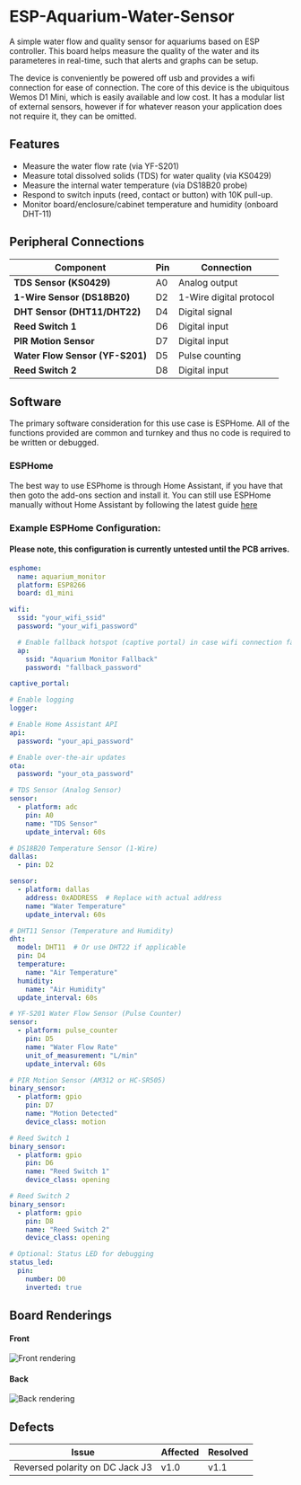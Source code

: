 # ESP-Aquarium-Water-Sensor

A simple water flow and quality sensor for aquariums based on ESP controller. 
This board helps measure the quality of the water and its parameteres in real-time, such that alerts and graphs can be setup.

The device is conveniently be powered off usb and provides a wifi connection for ease of connection.
The core of this device is the ubiquitous Wemos D1 Mini, which is easily available and low cost.
It has a modular list of external sensors, however if for whatever reason your application does not require it, they can be omitted.

## Features

* Measure the water flow rate (via YF-S201)
* Measure total dissolved solids (TDS) for water quality (via KS0429)
* Measure the internal water temperature (via DS18B20 probe)
* Respond to switch inputs (reed, contact or button) with 10K pull-up.
* Monitor board/enclosure/cabinet temperature and humidity (onboard DHT-11)

## Peripheral Connections

| **Component**         | **Pin**     | **Connection**    |
|-----------------------|-------------|-------------------|
| **TDS Sensor (KS0429)** | A0          | Analog output      |
| **1-Wire Sensor (DS18B20)** | D2          | 1-Wire digital protocol |
| **DHT Sensor (DHT11/DHT22)** | D4          | Digital signal     |
| **Reed Switch 1**      | D6          | Digital input      |
| **PIR Motion Sensor**  | D7          | Digital input      |
| **Water Flow Sensor (YF-S201)** | D5          | Pulse counting     |
| **Reed Switch 2**      | D8          | Digital input      |

## Software

The primary software consideration for this use case is ESPHome.
All of the functions provided are common and turnkey and thus no code is required to be written or debugged.

### ESPHome

The best way to use ESPhome is through Home Assistant, if you have that then goto the add-ons section and install it.
You can still use ESPHome manually without Home Assistant by following the latest guide [here](https://esphome.io/guides/installing_esphome.html)
### Example ESPHome Configuration:
#### Please note, this configuration is currently untested until the PCB arrives.

```YAML
esphome:
  name: aquarium_monitor
  platform: ESP8266
  board: d1_mini

wifi:
  ssid: "your_wifi_ssid"
  password: "your_wifi_password"

  # Enable fallback hotspot (captive portal) in case wifi connection fails
  ap:
    ssid: "Aquarium Monitor Fallback"
    password: "fallback_password"

captive_portal:

# Enable logging
logger:

# Enable Home Assistant API
api:
  password: "your_api_password"

# Enable over-the-air updates
ota:
  password: "your_ota_password"

# TDS Sensor (Analog Sensor)
sensor:
  - platform: adc
    pin: A0
    name: "TDS Sensor"
    update_interval: 60s

# DS18B20 Temperature Sensor (1-Wire)
dallas:
  - pin: D2

sensor:
  - platform: dallas
    address: 0xADDRESS  # Replace with actual address
    name: "Water Temperature"
    update_interval: 60s

# DHT11 Sensor (Temperature and Humidity)
dht:
  model: DHT11  # Or use DHT22 if applicable
  pin: D4
  temperature:
    name: "Air Temperature"
  humidity:
    name: "Air Humidity"
  update_interval: 60s

# YF-S201 Water Flow Sensor (Pulse Counter)
sensor:
  - platform: pulse_counter
    pin: D5
    name: "Water Flow Rate"
    unit_of_measurement: "L/min"
    update_interval: 60s

# PIR Motion Sensor (AM312 or HC-SR505)
binary_sensor:
  - platform: gpio
    pin: D7
    name: "Motion Detected"
    device_class: motion

# Reed Switch 1
binary_sensor:
  - platform: gpio
    pin: D6
    name: "Reed Switch 1"
    device_class: opening

# Reed Switch 2
binary_sensor:
  - platform: gpio
    pin: D8
    name: "Reed Switch 2"
    device_class: opening

# Optional: Status LED for debugging
status_led:
  pin:
    number: D0
    inverted: true

```

## Board Renderings

#### Front

![Front rendering](Front.png)

#### Back

![Back rendering](Back.png)

## Defects

| **Issue**         | **Affected**     | **Resolved**    |
|-----------------------|-------------|-------------------|
| Reversed polarity on DC Jack J3 | v1.0          | v1.1      |
